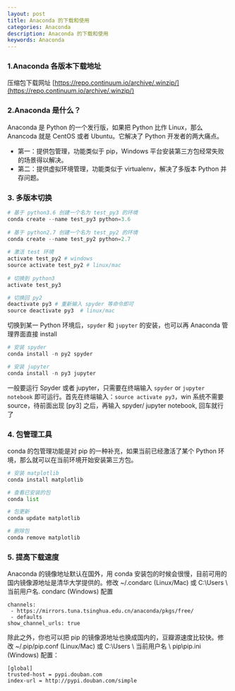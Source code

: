 ```yaml
---
layout: post
title: Anaconda 的下载和使用
categories: Anaconda
description: Anaconda 的下载和使用
keywords: Anaconda
---
```




### 1.Anaconda 各版本下载地址
压缩包下载网址
[https://repo.continuum.io/archive/.winzip/](https://repo.continuum.io/archive/.winzip/)

### 2.Anaconda 是什么？

Anaconda 是 Python 的一个发行版，如果把 Python 比作 Linux，那么 Anancoda 就是 CentOS 或者 Ubuntu。它解决了 Python 开发者的两大痛点。

- 第一：提供包管理，功能类似于 pip，Windows 平台安装第三方包经常失败的场景得以解决。
- 第二：提供虚拟环境管理，功能类似于 virtualenv，解决了多版本 Python 并存问题。

### 3. 多版本切换

```python
# 基于 python3.6 创建一个名为 test_py3 的环境
conda create --name test_py3 python=3.6 
 
# 基于 python2.7 创建一个名为 test_py2 的环境
conda create --name test_py2 python=2.7
 
# 激活 test 环境
activate test_py2 # windows
source activate test_py2 # linux/mac
 
# 切换到 python3
activate test_py3

# 切换回 py2 
deactivate py3 # 重新输入 spyder 等命令即可
source deactivate py3  # linux/mac
```

切换到某一 Python 环境后，`spyder` 和 `jupyter` 的安装，也可以再 Anaconda 管理界面直接 install


```python
# 安装 spyder
conda install -n py2 spyder

# 安装 jupyter
conda install -n py3 jupyter
```
一般要运行 Spyder 或者 jupyter，只需要在终端输入 `spyder` or `jupyter notebook` 即可运行。首先在终端输入：`source activate py3`，win 系统不需要 source，待前面出现 [py3] 之后，再输入 spyder/ jupyter notebook, 回车就行了

### 4. 包管理工具

conda 的包管理功能是对 pip 的一种补充，如果当前已经激活了某个 Python 环境，那么就可以在当前环境开始安装第三方包。
```python
# 安装 matplotlib 
conda install matplotlib

# 查看已安装的包
conda list 

# 包更新
conda update matplotlib

# 删除包
conda remove matplotlib
```


### 5. 提高下载速度
Anaconda 的镜像地址默认在国外，用 conda 安装包的时候会很慢，目前可用的国内镜像源地址是清华大学提供的。修改 ~/.condarc (Linux/Mac) 或 C:\Users \ 当前用户名. condarc (Windows) 配置


```shell
channels:
 - https://mirrors.tuna.tsinghua.edu.cn/anaconda/pkgs/free/
 - defaults
show_channel_urls: true
```
除此之外，你也可以把 pip 的镜像源地址也换成国内的，豆瓣源速度比较快。修改 ~/.pip/pip.conf (Linux/Mac) 或 C:\Users \ 当前用户名 \ pip\pip.ini (Windows) 配置：


```
[global]
trusted-host = pypi.douban.com
index-url = http://pypi.douban.com/simple
```
